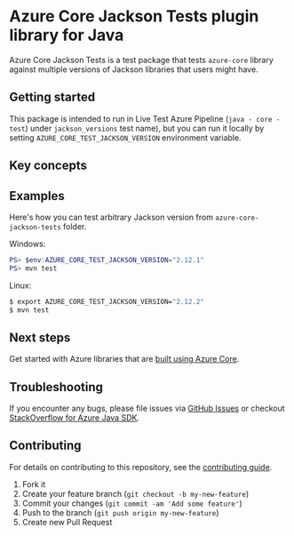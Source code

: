 # Azure Core Jackson Tests plugin library for Java

Azure Core Jackson Tests is a test package that tests `azure-core` library against multiple versions of Jackson libraries that users might have.

## Getting started

This package is intended to run in Live Test Azure Pipeline (`java - core - test`) under `jackson_versions` test name), but you can run it locally by setting `AZURE_CORE_TEST_JACKSON_VERSION` environment variable.

## Key concepts

## Examples

Here's how you can test arbitrary Jackson version from `azure-core-jackson-tests` folder.

Windows:

```powershell
PS> $env:AZURE_CORE_TEST_JACKSON_VERSION="2.12.1"
PS> mvn test
```

Linux:

```bash
$ export AZURE_CORE_TEST_JACKSON_VERSION="2.12.2"
$ mvn test
```

## Next steps

Get started with Azure libraries that are [built using Azure Core](https://azure.github.io/azure-sdk/releases/latest/#java).

## Troubleshooting

If you encounter any bugs, please file issues via [GitHub Issues](https://github.com/Azure/azure-sdk-for-java/issues/new/choose)
or checkout [StackOverflow for Azure Java SDK](https://stackoverflow.com/questions/tagged/azure-java-sdk).

## Contributing

For details on contributing to this repository, see the [contributing guide](https://github.com/Azure/azure-sdk-for-java/blob/main/CONTRIBUTING.md).

1. Fork it
2. Create your feature branch (`git checkout -b my-new-feature`)
3. Commit your changes (`git commit -am 'Add some feature'`)
4. Push to the branch (`git push origin my-new-feature`)
5. Create new Pull Request

<!-- Links -->
[logging]: https://github.com/Azure/azure-sdk-for-java/wiki/Logging-with-Azure-SDK
[jdk_link]: https://docs.microsoft.com/java/azure/jdk/?view=azure-java-stable
